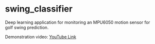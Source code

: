 # swing_classifier
Deep learning application for monitoring an MPU6050 motion sensor for golf swing prediction. 

Demonstration video: [YouTube Link](https://www.youtube.com/watch?v=5f4OzMMYzvA)
